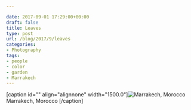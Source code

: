 ```yaml
---

date: 2017-09-01 17:29:00+00:00
draft: false
title: Leaves
type: post
url: /blog/2017/9/leaves
categories:
- Photography
tags:
- people
- color
- garden
- Marrakech
---
```


[caption id="" align="alignnone" width="1500.0"]![ Marrakech, Morocco ](/images/2017-09-01-20179leaves/20161227-DSCF3984.jpg)
 Marrakech, Morocco [/caption]
